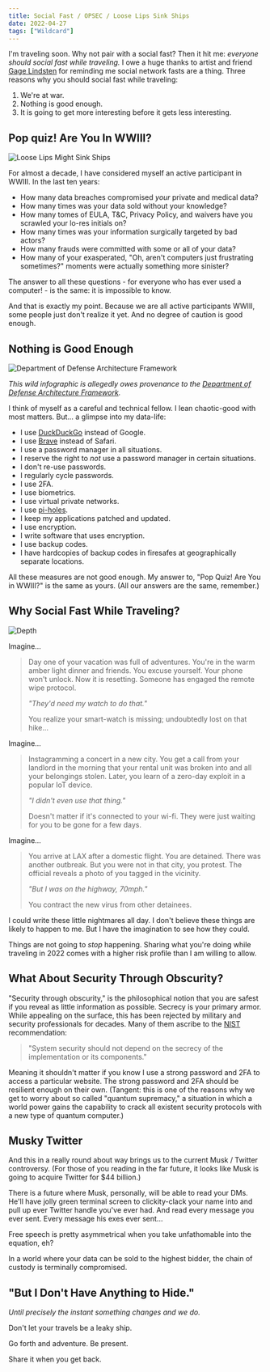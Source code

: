 ```yaml
---
title: Social Fast / OPSEC / Loose Lips Sink Ships
date: 2022-04-27
tags: ["Wildcard"]
---
```


I'm traveling soon. Why not pair with a social fast? Then it hit me: _everyone should social fast while traveling._ I owe a huge thanks to artist and friend [Gage Lindsten](https://www.instagram.com/gage_lindsten/) for reminding me social network fasts are a thing. Three reasons why you should social fast while traveling:<!--x-->

1. We're at war.
2. Nothing is good enough.
3. It is going to get more interesting before it gets less interesting.

## Pop quiz! Are You In WWIII?

![Loose Lips Might Sink Ships](/images/loose-lips-might-sink-ships.jpg)

For almost a decade, I have considered myself an active participant in WWIII. In the last ten years:

- How many data breaches compromised _your_ private and medical data?
- How many times was your data sold without your knowledge?
- How many tomes of EULA, T&C, Privacy Policy, and waivers have you scrawled your lo-res initials on?
- How many times was your information surgically targeted by bad actors?
- How many frauds were committed with some or all of your data?
- How many of your exasperated, "Oh, aren't computers just frustrating sometimes?" moments were actually something more sinister?

The answer to all these questions - for everyone who has ever used a computer! - is the same: it is impossible to know.

And that is exactly my point. Because we are all active participants WWIII, some people just don't realize it yet. And no degree of caution is good enough.

## Nothing is Good Enough

![Department of Defense Architecture Framework](/images/dodaf.jpg)

_This wild infographic is allegedly owes provenance to the [Department of Defense Architecture Framework](https://www.kotaku.com.au/2014/05/the-beauty-of-weird-military-infographics/)._

I think of myself as a careful and technical fellow. I lean chaotic-good with most matters. But... a glimpse into my data-life:

- I use [DuckDuckGo](https://duckduckgo.com) instead of Google.
- I use [Brave](https://brave.com) instead of Safari.
- I use a password manager in all situations.
- I reserve the right to _not_ use a password manager in certain situations.
- I don't re-use passwords.
- I regularly cycle passwords.
- I use 2FA.
- I use biometrics.
- I use virtual private networks.
- I use [pi-holes](https://nor.the-rn.info/2022/03/17/cryptopyre-pi-hole.net/).
- I keep my applications patched and updated.
- I use encryption.
- I write software that uses encryption.
- I use backup codes.
- I have hardcopies of backup codes in firesafes at geographically separate locations.

All these measures are not good enough. My answer to, "Pop Quiz! Are You in WWIII?" is the same as yours. (All our answers are the same, remember.)

## Why Social Fast While Traveling?

![Depth](/images/depth.jpg)

Imagine...

> Day one of your vacation was full of adventures. You're in the warm amber light dinner and friends. You excuse yourself. Your phone won't unlock. Now it is resetting. Someone has engaged the remote wipe protocol.
>
> _"They'd need my watch to do that."_
>
> You realize your smart-watch is missing; undoubtedly lost on that hike...

Imagine...

> Instagramming a concert in a new city. You get a call from your landlord in the morning that your rental unit was broken into and all your belongings stolen. Later, you learn of a zero-day exploit in a popular IoT device.
>
> _"I didn't even use that thing."_
>
> Doesn't matter if it's connected to your wi-fi. They were just waiting for you to be gone for a few days.

Imagine...

> You arrive at LAX after a domestic flight. You are detained. There was another outbreak. But you were not in that city, you protest. The official reveals a photo of you tagged in the vicinity.
>
> _"But I was on the highway, 70mph."_
>
> You contract the new virus from other detainees.

I could write these little nightmares all day. I don't believe these things are likely to happen to me. But I have the imagination to see how they could.

Things are not going to _stop_ happening. Sharing what you're doing while traveling in 2022 comes with a higher risk profile than I am willing to allow.

## What About Security Through Obscurity?

"Security through obscurity," is the philosophical notion that you are safest if you reveal as little information as possible. Secrecy is your primary armor. While appealing on the surface, this has been rejected by military and security professionals for decades. Many of them ascribe to the [NIST](https://en.wikipedia.org/wiki/National_Institute_of_Standards_and_Technology) recommendation:

> "System security should not depend on the secrecy of the implementation or its components."

Meaning it shouldn't matter if you know I use a strong password and 2FA to access a particular website. The strong password and 2FA should be resilient enough on their own. (Tangent: this is one of the reasons why we get to worry about so called "quantum supremacy," a situation in which a world power gains the capability to crack all existent security protocols with a new type of quantum computer.)

## Musky Twitter

And this in a really round about way brings us to the current Musk / Twitter controversy. (For those of you reading in the far future, it looks like Musk is going to acquire Twitter for $44 billion.)

There is a future where Musk, personally, will be able to read your DMs. He'll have jolly green terminal screen to clickity-clack your name into and pull up ever Twitter handle you've ever had. And read every message you ever sent. Every message his exes ever sent...

Free speech is pretty asymmetrical when you take unfathomable into the equation, eh?

In a world where your data can be sold to the highest bidder, the chain of custody is terminally compromised.

## "But I Don't Have Anything to Hide."

_Until precisely the instant something changes and we do._

Don't let your travels be a leaky ship.

Go forth and adventure. Be present.

Share it when you get back.
